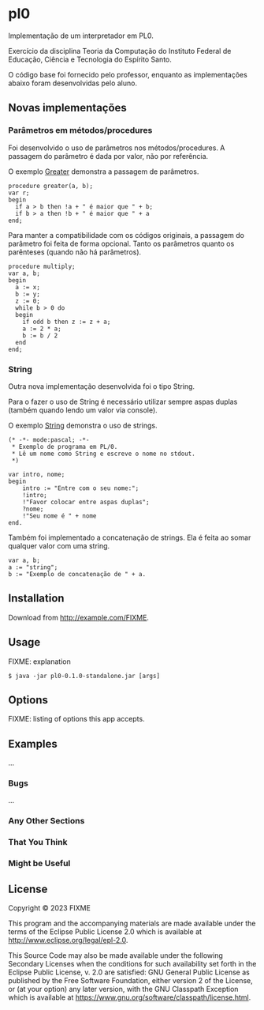 # pl0

Implementação de um interpretador em PL0.

Exercício da disciplina Teoria da Computação do Instituto Federal de Educação, Ciência e Tecnologia do Espírito Santo.

O código base foi fornecido pelo professor, enquanto as implementações abaixo foram desenvolvidas pelo aluno.

## Novas implementações

### Parâmetros em métodos/procedures

Foi desenvolvido o uso de parâmetros nos métodos/procedures.
A passagem do parâmetro é dada por valor, não por referência.

O exemplo [Greater](https://github.com/Dudu197/pl0/blob/main/pl0-sources/greater.pl0) demonstra a passagem de parâmetros.

```
procedure greater(a, b);
var r;
begin
  if a > b then !a + " é maior que " + b;
  if b > a then !b + " é maior que " + a
end;
```


Para manter a compatibilidade com os códigos originais, a passagem do parâmetro foi feita de forma opcional.
Tanto os parâmetros quanto os parênteses (quando não há parâmetros).

```
procedure multiply;
var a, b;
begin
  a := x;
  b := y;
  z := 0;
  while b > 0 do
  begin
    if odd b then z := z + a;
    a := 2 * a;
    b := b / 2
  end
end;
```

### String

Outra nova implementação desenvolvida foi o tipo String.

Para o fazer o uso de String é necessário utilizar sempre aspas duplas (também quando lendo um valor via console).

O exemplo [String](https://github.com/Dudu197/pl0/blob/main/pl0-sources/string.pl0) demonstra o uso de strings.

```
(* -*- mode:pascal; -*-
 * Exemplo de programa em PL/0.
 * Lê um nome como String e escreve o nome no stdout.
 *)

var intro, nome;
begin
    intro := "Entre com o seu nome:";
    !intro;
    !"Favor colocar entre aspas duplas";
    ?nome;
    !"Seu nome é " + nome
end.
```


Também foi implementado a concatenação de strings. Ela é feita ao somar qualquer valor com uma string.


```
var a, b;
a := "string";
b := "Exemplo de concatenação de " + a.
```



## Installation

Download from http://example.com/FIXME.

## Usage

FIXME: explanation

    $ java -jar pl0-0.1.0-standalone.jar [args]

## Options

FIXME: listing of options this app accepts.

## Examples

...

### Bugs

...

### Any Other Sections
### That You Think
### Might be Useful

## License

Copyright © 2023 FIXME

This program and the accompanying materials are made available under the
terms of the Eclipse Public License 2.0 which is available at
http://www.eclipse.org/legal/epl-2.0.

This Source Code may also be made available under the following Secondary
Licenses when the conditions for such availability set forth in the Eclipse
Public License, v. 2.0 are satisfied: GNU General Public License as published by
the Free Software Foundation, either version 2 of the License, or (at your
option) any later version, with the GNU Classpath Exception which is available
at https://www.gnu.org/software/classpath/license.html.
